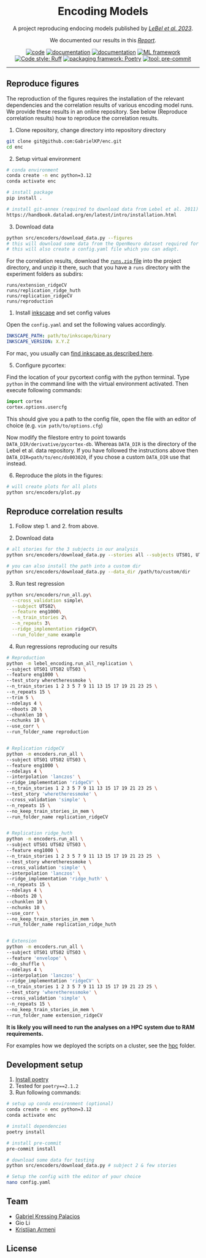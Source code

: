 <h1 align="center">Encoding Models</h1>

<p align="center">A project reproducing endocing models published by <a href="https://github.com/HuthLab/deep-fMRI-dataset"><i>LeBel et al. 2023</i></a>.</p>
<p align="center">We documented our results in this <a href="https://kristijanarmeni.github.io/encoders_report/"><i>Report</i></a>.</p>

<p align="center">
<a href="https://www.python.org/"><img alt="code" src="https://img.shields.io/badge/code-Python-blue?logo=Python"></a>
<a href="https://gabrielkp.com/enc/"><img alt="documentation" src="https://img.shields.io/badge/docs-MkDocs-708FCC.svg?style=flat"></a>
<a href="https://kristijanarmeni.github.io/encoders_report/"><img alt="documentation" src="https://img.shields.io/badge/Report-MystMD-white?logo=Markdown"></a>
<a href="https://scikit-learn.org/stable/"><img alt="ML framework" src="https://img.shields.io/badge/ML-Scikit%20Learn-orange?logo=Scikit-learn"></a>
<a href="https://docs.astral.sh/ruff/"><img alt="Code style: Ruff" src="https://img.shields.io/badge/code%20style-Ruff-green?logo=Ruff"></a>
<a href="https://python-poetry.org/"><img alt="packaging framwork: Poetry" src="https://img.shields.io/badge/packaging-Poetry-lightblue?logo=Poetry"></a>
<a href="https://pre-commit.com/"><img alt="tool: pre-commit" src="https://img.shields.io/badge/tool-Pre%20Commit-yellow?logo=Pre-Commit"></a>
</p>

---

## Reproduce figures

The reproduction of the figures requires the installation of the relevant dependencies and the correlation results of various encoding model runs.
We provide these results in an online repository.
See below (Reproduce correlation results) how to reproduce the correlation results.


1. Clone repository, change directory into repository directory
```sh
git clone git@github.com:GabrielKP/enc.git
cd enc
```

2. Setup virtual environment

```sh
# conda environment
conda create -n enc python=3.12
conda activate enc

# install package
pip install .

# install git-annex (required to download data from Lebel et al. 2011)
https://handbook.datalad.org/en/latest/intro/installation.html
```

3. Download data

```sh
python src/encoders/download_data.py --figures
# this will download some data from the OpenNeuro dataset required for plotting brains
# this will also create a config.yaml file which you can adapt.
```

For the correlation results, download the [`runs.zip` file](https://osf.io/download/g9cy3) into the project directory, and unzip it there, such that you have a `runs` directory with the experiment folders as subdirs:
```
runs/extension_ridgeCV
runs/replication_ridge_huth
runs/replication_ridgeCV
runs/reproduction
```

1. Install [inkscape](https://inkscape.org/) and set config values

Open the `config.yaml` and set the following values accordingly.
```yaml
INKSCAPE_PATH: path/to/inkscape/binary
INKSCAPE_VERSION: X.Y.Z
```
For mac, you usually can [find inkscape as described here](https://stackoverflow.com/a/22085247).

5. Configure pycortex:

Find the location of your pycortext config with the python terminal.
Type `python` in the command line with the virtual environment activated.
Then execute following commands:
```py
import cortex
cortex.options.usercfg
```
This should give you a path to the config file, open the file with an editor of choice (e.g. `vim path/to/options.cfg`)

Now modify the filestore entry to point towards `DATA_DIR/derivative/pycortex-db`.
Whereas `DATA_DIR` is the directory of the Lebel et al. data repository.
If you have followed the instructions above then `DATA_DIR=path/to/enc/ds003020`, if you chose a custom `DATA_DIR` use that instead.


6. Reproduce the plots in the figures:

```sh
# will create plots for all plots
python src/encoders/plot.py
```

## Reproduce correlation results


1. Follow step 1. and 2. from above.

2. Download data

```sh
# all stories for the 3 subjects in our analysis
python src/encoders/download_data.py --stories all --subjects UTS01, UTS02, UTS03

# you can also install the path into a custom dir
python src/encoders/download_data.py --data_dir /path/to/custom/dir
```

3. Run test regression

```sh
python src/encoders/run_all.py\
  --cross_validation simple\
  --subject UTS02\
  --feature eng1000\
  --n_train_stories 2\
  --n_repeats 3\
  --ridge_implementation ridgeCV\
  --run_folder_name example
```

4. Run regressions reproducing our results

```sh
# Reproduction
python -m lebel_encoding.run_all_replication \
--subject UTS01 UTS02 UTS03 \
--feature eng1000 \
--test_story wheretheressmoke \
--n_train_stories 1 2 3 5 7 9 11 13 15 17 19 21 23 25 \
--n_repeats 15 \
--trim 5 \
--ndelays 4 \
--nboots 20 \
--chunklen 10 \
--nchunks 10 \
--use_corr \
--run_folder_name reproduction


# Replication ridgeCV
python -m encoders.run_all \
--subject UTS01 UTS02 UTS03 \
--feature eng1000 \
--ndelays 4 \
--interpolation 'lanczos' \
--ridge_implementation 'ridgeCV' \
--n_train_stories 1 2 3 5 7 9 11 13 15 17 19 21 23 25 \
--test_story 'wheretheressmoke' \
--cross_validation 'simple' \
--n_repeats 15 \
--no_keep_train_stories_in_mem \
--run_folder_name replication_ridgeCV


# Replication ridge_huth
python -m encoders.run_all \
--subject UTS01 UTS02 UTS03 \
--feature eng1000 \
--n_train_stories 1 2 3 5 7 9 11 13 15 17 19 21 23 25  \
--test_story wheretheressmoke \
--cross_validation 'simple' \
--interpolation 'lanczos' \
--ridge_implementation 'ridge_huth' \
--n_repeats 15 \
--ndelays 4 \
--nboots 20 \
--chunklen 10 \
--nchunks 10 \
--use_corr \
--no_keep_train_stories_in_mem \
--run_folder_name replication_ridge_huth


# Extension
python -m encoders.run_all \
--subject UTS01 UTS02 UTS03 \
--feature 'envelope' \
--do_shuffle \
--ndelays 4 \
--interpolation 'lanczos' \
--ridge_implementation 'ridgeCV' \
--n_train_stories 1 2 3 5 7 9 11 13 15 17 19 21 23 25 \
--test_story 'wheretheressmoke' \
--cross_validation 'simple' \
--n_repeats 15 \
--no_keep_train_stories_in_mem \
--run_folder_name extension_ridgeCV
```

**It is likely you will need to run the analyses on a HPC system due to RAM requirements.**

For examples how we deployed the scripts on a cluster, see the [hpc](hpc) folder.

## Development setup

1. [Install poetry](https://python-poetry.org/docs/#installation)
2. Tested for `poetry==2.1.2`
3. Run following commands:

```sh
# setup up conda environment (optional)
conda create -n enc python=3.12
conda activate enc

# install dependencies
poetry install

# install pre-commit
pre-commit install

# download some data for testing
python src/encoders/download_data.py # subject 2 & few stories

# Setup the config with the editor of your choice
nano config.yaml
```

## Team

- [Gabriel Kressing Palacios](https://gabrielkp.com/)
- Gio Li
- [Kristijan Armeni](https://www.kristijanarmeni.net/)


## License
